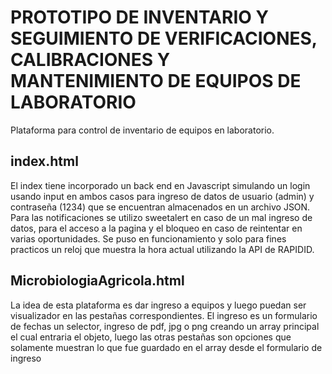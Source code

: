 <h1> PROTOTIPO DE INVENTARIO Y SEGUIMIENTO DE VERIFICACIONES, CALIBRACIONES Y MANTENIMIENTO DE EQUIPOS DE LABORATORIO </h1>
Plataforma para control de inventario de equipos en laboratorio.

<h2>index.html</h2>
El index tiene incorporado un back end en Javascript simulando un login usando input en ambos casos para ingreso de datos de usuario (admin) y contraseña (1234) que se encuentran almacenados en un archivo JSON.
Para las notificaciones se utilizo sweetalert en caso de un mal ingreso de datos, para el acceso a la pagina y el bloqueo en caso de reintentar en varias oportunidades. 
Se puso en funcionamiento y solo para fines practicos un reloj que muestra la hora actual utilizando la API de RAPIDID.

<h2>MicrobiologiaAgricola.html</h2>
La idea de esta plataforma es dar ingreso a equipos y luego puedan ser visualizador en las pestañas correspondientes. El ingreso es un formulario de fechas un selector, ingreso de pdf, jpg o png creando un array principal el cual entraria el objeto,
luego las otras pestañas son opciones que solamente muestran lo que fue guardado en el array desde el formulario de ingreso
